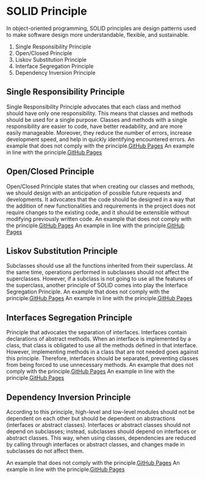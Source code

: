 # SOLID Principle
In object-oriented programming, SOLID principles are design patterns used to make software design more understandable, flexible, and sustainable.

1. Single Responsibility Principle
2. Open/Closed Principle
3. Liskov Substitution Principle
4. Interface Segregation Principle
5. Dependency Inversion Principle

## Single Responsibility Principle
Single Responsibility Principle advocates that each class and method should have only one responsibility. This means that classes and methods should be used for a single purpose. Classes and methods with a single responsibility are easier to code, have better readability, and are more easily manageable. Moreover, they reduce the number of errors, increase development speed, and help in quickly identifying encountered errors.
An example that does not comply with the principle.[GitHub Pages](https://github.com/sonmezhakan/SOLID/tree/master/SRP_Bad)
An example in line with the principle.[GitHub Pages](https://github.com/sonmezhakan/SOLID/tree/master/SRP_NotBad)

## Open/Closed Principle
Open/Closed Principle states that when creating our classes and methods, we should design with an anticipation of possible future requests and developments. It advocates that the code should be designed in a way that the addition of new functionalities and requirements in the project does not require changes to the existing code, and it should be extensible without modifying previously written code.
An example that does not comply with the principle.[GitHub Pages](https://github.com/sonmezhakan/SOLID/tree/master/OCP_Bad)
An example in line with the principle.[GitHub Pages](https://github.com/sonmezhakan/SOLID/tree/master/OCP_NotBad)

## Liskov Substitution Principle
Subclasses should use all the functions inherited from their superclass. At the same time, operations performed in subclasses should not affect the superclasses. However, if a subclass is not going to use all the features of the superclass, another principle of SOLID comes into play the Interface Segregation Principle.
An example that does not comply with the principle.[GitHub Pages](https://github.com/sonmezhakan/SOLID/tree/master/LSP_Bad)
An example in line with the principle.[GitHub Pages](https://github.com/sonmezhakan/SOLID/tree/master/LSP_NotBad)

## Interfaces Segregation Principle
Principle that advocates the separation of interfaces. Interfaces contain declarations of abstract methods. When an interface is implemented by a class, that class is obligated to use all the methods defined in that interface. However, implementing methods in a class that are not needed goes against this principle. Therefore, interfaces should be separated, preventing classes from being forced to use unnecessary methods.
An example that does not comply with the principle.[GitHub Pages](https://github.com/sonmezhakan/SOLID/tree/master/ISP_Bad)
An example in line with the principle.[GitHub Pages](https://github.com/sonmezhakan/SOLID/tree/master/ISP_NotBad)

## Dependency Inversion Principle
According to this principle, high-level and low-level modules should not be dependent on each other but should be dependent on abstractions (interfaces or abstract classes). Interfaces or abstract classes should not depend on subclasses; instead, subclasses should depend on interfaces or abstract classes. This way, when using classes, dependencies are reduced by calling through interfaces or abstract classes, and changes made in subclasses do not affect them.

An example that does not comply with the principle.[GitHub Pages](https://github.com/sonmezhakan/SOLID/tree/master/DIP_Bad)
An example in line with the principle.[GitHub Pages](https://github.com/sonmezhakan/SOLID/tree/master/DIP_NotBad)